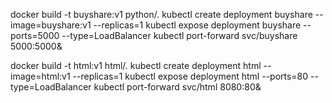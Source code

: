 
docker build -t buyshare:v1 python/.
kubectl create deployment buyshare --image=buyshare:v1 --replicas=1
kubectl expose deployment buyshare --ports=5000 --type=LoadBalancer
kubectl port-forward svc/buyshare 5000:5000&


docker build -t html:v1 html/.
kubectl create deployment html --image=html:v1 --replicas=1
kubectl expose deployment html --ports=80 --type=LoadBalancer
kubectl port-forward svc/html 8080:80&